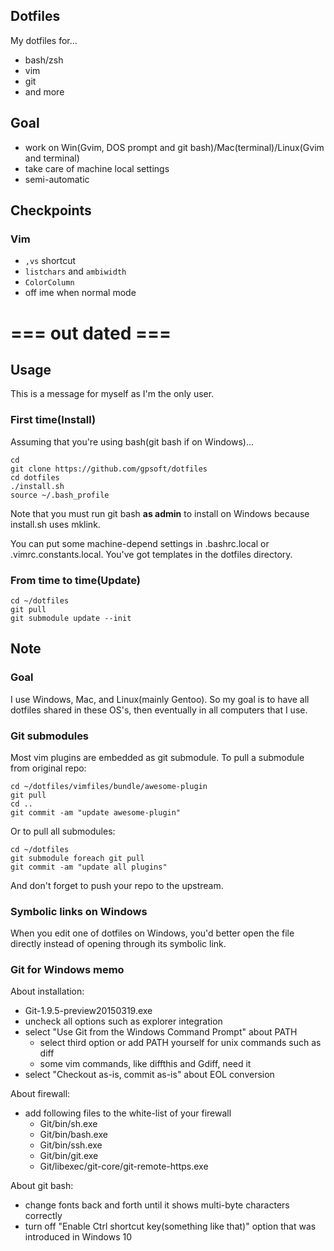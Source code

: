 ## Dotfiles

My dotfiles for...

- bash/zsh
- vim
- git
- and more

## Goal

- work on Win(Gvim, DOS prompt and git bash)/Mac(terminal)/Linux(Gvim and terminal)
- take care of machine local settings
- semi-automatic

## Checkpoints
### Vim

- `,vs` shortcut
- `listchars` and `ambiwidth`
- `ColorColumn`
- off ime when normal mode

# === out dated ===
## Usage

This is a message for myself as I'm the only user.

### First time(Install)
Assuming that you're using bash(git bash if on Windows)...

    cd
    git clone https://github.com/gpsoft/dotfiles
    cd dotfiles
    ./install.sh
    source ~/.bash_profile

Note that you must run git bash __as admin__ to install on Windows because install.sh uses mklink.

You can put some machine-depend settings in .bashrc.local or .vimrc.constants.local. You've got templates in the dotfiles directory.

### From time to time(Update)
    cd ~/dotfiles
    git pull
    git submodule update --init

## Note

### Goal
I use Windows, Mac, and Linux(mainly Gentoo).
So my goal is to have all dotfiles shared in these OS's,
then eventually in all computers that I use.

### Git submodules
Most vim plugins are embedded as git submodule. To pull a submodule from original repo:

    cd ~/dotfiles/vimfiles/bundle/awesome-plugin
    git pull
    cd ..
    git commit -am "update awesome-plugin"

Or to pull all submodules:

    cd ~/dotfiles
    git submodule foreach git pull
    git commit -am "update all plugins"

And don't forget to push your repo to the upstream.

### Symbolic links on Windows
When you edit one of dotfiles on Windows, you'd better open the file directly
instead of opening through its symbolic link.

### Git for Windows memo

About installation:
- Git-1.9.5-preview20150319.exe
- uncheck all options such as explorer integration
- select "Use Git from the Windows Command Prompt" about PATH
  - select third option or add PATH yourself for unix commands such as diff
  - some vim commands, like diffthis and Gdiff, need it
- select "Checkout as-is, commit as-is" about EOL conversion


About firewall:
- add following files to the white-list of your firewall
  - Git/bin/sh.exe
  - Git/bin/bash.exe
  - Git/bin/ssh.exe
  - Git/bin/git.exe
  - Git/libexec/git-core/git-remote-https.exe

About git bash:
- change fonts back and forth until it shows multi-byte characters correctly
- turn off "Enable Ctrl shortcut key(something like that)" option that was introduced in Windows 10

